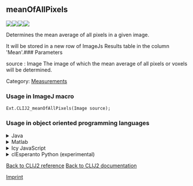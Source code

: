 ## meanOfAllPixels
<img src="images/mini_clij1_logo.png"/><img src="images/mini_clij2_logo.png"/><img src="images/mini_clijx_logo.png"/><img src="images/mini_cle_logo.png"/>

Determines the mean average of all pixels in a given image. 

It will be stored in a new row of ImageJs
Results table in the column 'Mean'.### Parameters

source : Image
    The image of which the mean average of all pixels or voxels will be determined.


Category: [Measurements](https://clij.github.io/clij2-docs/reference__measurement)

### Usage in ImageJ macro
```
Ext.CLIJ2_meanOfAllPixels(Image source);
```


### Usage in object oriented programming languages



<details>

<summary>
Java
</summary>
<pre class="highlight">// init CLIJ and GPU
import net.haesleinhuepf.clij2.CLIJ2;
import net.haesleinhuepf.clij.clearcl.ClearCLBuffer;
CLIJ2 clij2 = CLIJ2.getInstance();

// get input parameters
ClearCLBuffer source = clij2.push(sourceImagePlus);
</pre>

<pre class="highlight">
// Execute operation on GPU
double resultMeanOfAllPixels = clij2.meanOfAllPixels(source);
</pre>

<pre class="highlight">
// show result
System.out.println(resultMeanOfAllPixels);

// cleanup memory on GPU
clij2.release(source);
</pre>

</details>



<details>

<summary>
Matlab
</summary>
<pre class="highlight">% init CLIJ and GPU
clij2 = init_clatlab();

% get input parameters
source = clij2.pushMat(source_matrix);
</pre>

<pre class="highlight">
% Execute operation on GPU
double resultMeanOfAllPixels = clij2.meanOfAllPixels(source);
</pre>

<pre class="highlight">
% show result
System.out.println(resultMeanOfAllPixels);

% cleanup memory on GPU
clij2.release(source);
</pre>

</details>



<details>

<summary>
Icy JavaScript
</summary>
<pre class="highlight">// init CLIJ and GPU
importClass(net.haesleinhuepf.clicy.CLICY);
importClass(Packages.icy.main.Icy);

clij2 = CLICY.getInstance();

// get input parameters
source_sequence = getSequence();
source = clij2.pushSequence(source_sequence);
</pre>

<pre class="highlight">
// Execute operation on GPU
double resultMeanOfAllPixels = clij2.meanOfAllPixels(source);
</pre>

<pre class="highlight">
// show result
System.out.println(resultMeanOfAllPixels);

// cleanup memory on GPU
clij2.release(source);
</pre>

</details>



<details>

<summary>
clEsperanto Python (experimental)
</summary>
<pre class="highlight">import pyclesperanto_prototype as cle

cle.mean_of_all_pixels(source)

</pre>



</details>



[Back to CLIJ2 reference](https://clij.github.io/clij2-docs/reference)
[Back to CLIJ2 documentation](https://clij.github.io/clij2-docs)

[Imprint](https://clij.github.io/imprint)
